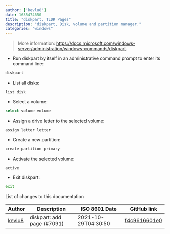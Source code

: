 ```yaml
---
author: ['kevlu8']
date: 1635474650
title: "diskpart, TLDR Pages"
description: "diskpart, Disk, volume and partition manager."
categories: "windows"
---
```

> More information: <https://docs.microsoft.com/windows-server/administration/windows-commands/diskpart>.

- Run diskpart by itself in an administrative command prompt to enter its command line:

```bash
diskpart
```

- List all disks:

```bash
list disk
```

- Select a volume:

```bash
select volume volume
```

- Assign a drive letter to the selected volume:

```bash
assign letter letter
```

- Create a new partition:

```bash
create partition primary
```

- Activate the selected volume:

```bash
active
```

- Exit diskpart:

```bash
exit
```
List of changes to this documentation


Author | Description | ISO 8601 Date | GitHub link
------|-----|-----|-----
[kevlu8](mailto:69993704+kevlu8@users.noreply.github.com) | diskpart: add page (#7091) | 2021-10-29T04:30:50 | [f4c9616601e0](https://github.com/tldr-pages/tldr/commit/f4c9616601e03e02a9a7d65d966300fa72b6c10b)

